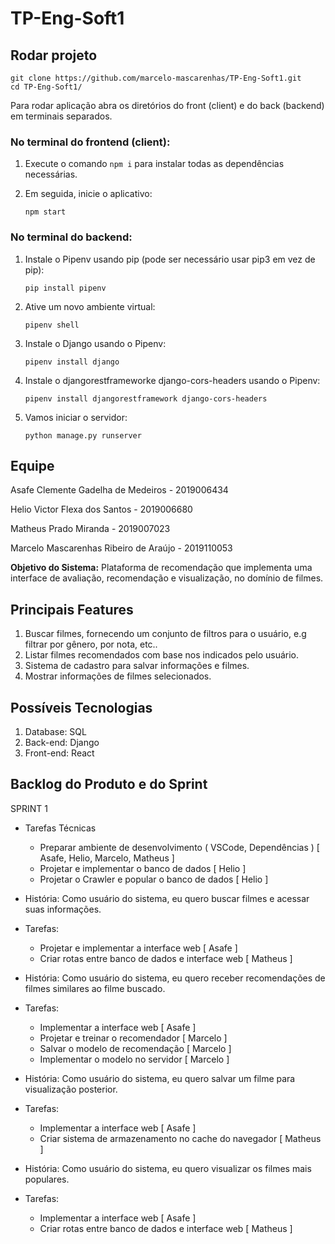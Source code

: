 # TP-Eng-Soft1

## Rodar projeto
~~~
git clone https://github.com/marcelo-mascarenhas/TP-Eng-Soft1.git
cd TP-Eng-Soft1/
~~~
Para rodar aplicação abra os diretórios do front (client) e do back (backend) em terminais separados.

### No terminal do frontend (client):

1) Execute o comando `npm i`  para instalar todas as dependências necessárias.

2) Em seguida, inicie o aplicativo:
    ~~~
    npm start
    ~~~
    
### No terminal do backend:

1) Instale o Pipenv usando pip (pode ser necessário usar pip3 em vez de pip):   
  
    ~~~
    pip install pipenv 
    ~~~


2) Ative um novo ambiente virtual:
    ~~~
    pipenv shell
    ~~~
    
3) Instale o Django usando o Pipenv:
    ~~~
    pipenv install django
    ~~~
    
4) Instale o djangorestframeworke django-cors-headers usando o Pipenv:
    ~~~
    pipenv install djangorestframework django-cors-headers
    ~~~
    
5) Vamos iniciar o servidor:
    ~~~
    python manage.py runserver
    ~~~

## Equipe

  Asafe Clemente Gadelha de Medeiros - 2019006434
  
  Helio Victor Flexa dos Santos - 2019006680
  
  Matheus Prado Miranda - 2019007023
  
  Marcelo Mascarenhas Ribeiro de Araújo - 2019110053
  
**Objetivo do Sistema:** Plataforma de recomendação que implementa uma interface de avaliação, recomendação e visualização, no domínio de filmes.

## Principais Features

<ol>
  <li>Buscar filmes, fornecendo um conjunto de filtros para o usuário, e.g filtrar por gênero, por nota, etc..</li>
  <li>Listar filmes recomendados com base nos indicados pelo usuário.</li>
  <li>Sistema de cadastro para salvar informações e filmes.</li>
  <li>Mostrar informações de filmes selecionados.</li>
</ol>

## Possíveis Tecnologias

<ol>
  <li>Database: SQL</li>
  <li>Back-end: Django</li>
  <li>Front-end: React</li>
</ol>

## Backlog do Produto e do Sprint

SPRINT 1

- Tarefas Técnicas
    - Preparar ambiente de desenvolvimento ( VSCode, Dependências ) \[ Asafe, Helio, Marcelo, Matheus ]
    - Projetar e implementar o banco de dados \[ Helio ]
    - Projetar o Crawler e popular o banco de dados \[ Helio ]

- História: Como usuário do sistema, eu quero buscar filmes e acessar suas informações.
- Tarefas:
    - Projetar e implementar a interface web \[ Asafe ]
    - Criar rotas entre banco de dados e interface web \[ Matheus ]

- História: Como usuário do sistema, eu quero receber recomendações de filmes similares ao filme buscado.
- Tarefas: 
    - Implementar a interface web \[ Asafe ]
    - Projetar e treinar o recomendador \[ Marcelo ]
    - Salvar o modelo de recomendação \[ Marcelo ]
    - Implementar o modelo no servidor \[ Marcelo ]

- História: Como usuário do sistema, eu quero salvar um filme para visualização posterior.
- Tarefas: 
    - Implementar a interface web \[ Asafe ]
    - Criar sistema de armazenamento no cache do navegador \[ Matheus ]

- História: Como usuário do sistema, eu quero visualizar os filmes mais populares.
- Tarefas: 
    - Implementar a interface web \[ Asafe ]
    - Criar rotas entre banco de dados e interface web \[ Matheus ]
